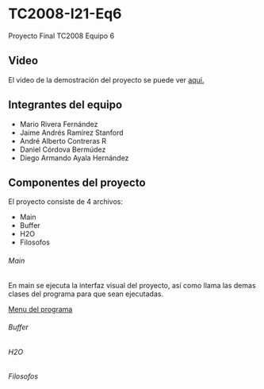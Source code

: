 # TC2008-I21-Eq6
Proyecto Final TC2008 Equipo 6

## Video
El video de la demostración del proyecto se puede ver [aquí.](https://youtu.be/Uabp4iEA-uk)

## Integrantes del equipo
- Mario Rivera Fernández
- Jaime Andrés Ramírez Stanford
- André Alberto Contreras R
- Daniel Córdova Bermúdez
- Diego Armando Ayala Hernández

## Componentes del proyecto
El proyecto consiste de 4 archivos:

- Main
- Buffer
- H2O
- Filosofos

###### Main
En main se ejecuta la interfaz visual del proyecto, así como llama las demas clases del programa
para que sean ejecutadas. 

[Menu del programa](https://drive.google.com/file/d/1SdyEAirecVXw8irYarQjjUigZssCdvqu/view?usp=sharing)

###### Buffer


###### H2O


###### Filosofos


